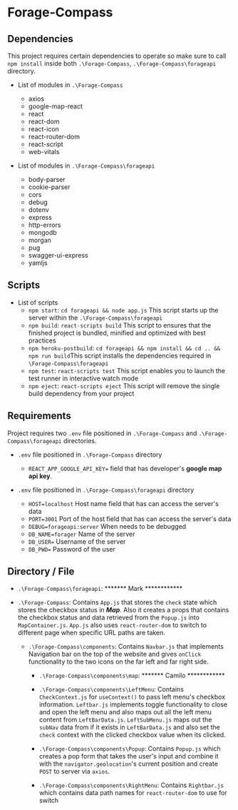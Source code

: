 # Forage-Compass

## Dependencies

This project requires certain dependencies to operate so make sure to call ```npm install``` inside both ```.\Forage-Compass```, ```.\Forage-Compass\forageapi``` directory.

- List of modules in ```.\Forage-Compass```
  - axios
  - google-map-react
  - react
  - react-dom
  - react-icon
  - react-router-dom
  - react-script
  - web-vitals

- List of modules in ```.\Forage-Compass\forageapi```
  - body-parser
  - cookie-parser
  - cors
  - debug
  - dotenv
  - express
  - http-errors
  - mongodb
  - morgan
  - pug
  - swagger-ui-express
  - yamljs

## Scripts

- List of scripts
  - ```npm start```: ```cd forageapi && node app.js``` This script starts up the server within the ```.\Forage-Compass\forageapi```
  - ```npm build```: ```react-scripts build``` This script to ensures that the finished project is bundled, minified and optimized with best practices
  - ```npm heroku-postbuild```: ```cd forageapi && npm install && cd .. && npm run build```This script installs the dependencies required in ```\Forage-Compass\forageapi```
  - ```npm test```: ```react-scripts test``` This script enables you to launch the test runner in interactive watch mode
  - ```npm eject```: ```react-scripts eject``` This script will remove the single build dependency from your project

## Requirements

Project requires two ```.env``` file positioned in ```.\Forage-Compass``` and ```.\Forage-Compass\forageapi``` directories. 

- ```.env``` file positioned in ```.\Forage-Compass``` directory 
  - ```REACT_APP_GOOGLE_API_KEY=``` field that has developer's **google map api key**.

- ```.env``` file positioned in ```.\Forage-Compass\forageapi``` directory
  - ```HOST=localhost``` Host name field that has can access the server's data 
  - ```PORT=3001``` Port of the host field that has can access the server's data
  - ```DEBUG=forageapi:server``` When needs to be debugged
  - ```DB_NAME=forager``` Name of the server
  - ```DB_USER=``` Username of the server
  - ```DB_PWD=``` Password of the user

## Directory / File

- ```.\Forage-Compass\forageapi```: ******* Mark ************


- ```.\Forage-Compass```: Contains ```App.js``` that stores the ```check``` state which stores the checkbox status in ***Map***. Also it creates a props that contains the checkbox status and data retrieved from the ```Popup.js``` into ```MapContainer.js```. ```App.js``` also uses ```react-router-dom``` to switch to different page when specific URL paths are taken.

  - ```.\Forage-Compass\components```: Contains ```Navbar.js``` that implements Navigation bar on the top of the website and gives ```onClick``` functionality to the two icons on the far left and far right side.

    - ```.\Forage-Compass\components\map```: ******* Camilo ************

    - ```.\Forage-Compass\components\LeftMenu```: Contains ```CheckContext.js``` for ```useContext()``` to pass left menu's checkbox information. ```Leftbar.js``` implements toggle functionality to close and open the left menu and also maps out all the left menu content from ```LeftBarData.js```. ```LeftSubMenu.js``` maps out the ```subNav``` data from if it exists in ```LeftBarData.js``` and also set the ```check``` context with the clicked checkbox value when its clicked.

    - ```.\Forage-Compass\components\Popup```: Contains ```Popup.js``` which creates a pop form that takes the user's input and combine it with the ```navigator.geolocation```'s current position and create ```POST``` to server via ```axios```.

    - ```.\Forage-Compass\components\RightMenu```: Contains ```Rightbar.js``` which contains data path names for ```react-router-dom``` to use for switch


